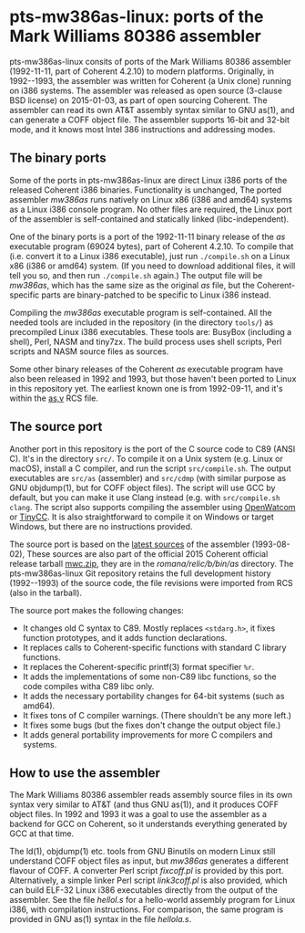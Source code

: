 # pts-mw386as-linux: ports of the Mark Williams 80386 assembler

pts-mw386as-linux consits of ports of the Mark Williams 80386 assembler
(1992-11-11, part of Coherent 4.2.10) to modern platforms. Originally, in
1992--1993, the assembler was written for Coherent (a Unix clone) running on
i386 systems. The assembler was released as open source (3-clause BSD
license) on 2015-01-03, as part of open sourcing Coherent. The assembler can
read its own AT&T assembly syntax similar to GNU as(1), and can generate a
COFF object file. The assembler supports 16-bit and 32-bit mode, and it
knows most Intel 386 instructions and addressing modes.

## The binary ports

Some of the ports in pts-mw386as-linux are direct Linux i386 ports of the
released Coherent i386 binaries. Functionality is unchanged, The ported
assembler *mw386as* runs natively on Linux x86 (i386 and amd64) systems as a
Linux i386 console program. No other files are required, the Linux port of
the assembler is self-contained and statically linked (libc-independent).

One of the binary ports is a port of the 1992-11-11 binary release of the
*as* executable program (69024 bytes), part of Coherent 4.2.10. To compile
that (i.e. convert it to a Linux i386 executable), just run `./compile.sh`
on a Linux x86 (i386 or amd64) system. (If you need to download additional
files, it will tell you so, and then run `./compile.sh` again.) The output
file will be *mw386as*, which has the same size as the original *as* file,
but the Coherent-specific parts are binary-patched to be specific to Linux
i386 instead.

Compiling the *mw386as* executable program is self-contained. All the needed
tools are included in the repository (in the directory `tools/`) as
precompiled Linux i386 executables. These tools are: BusyBox (including a
shell), Perl, NASM and tiny7zx. The build process uses shell scripts, Perl
scripts and NASM source files as sources.

Some other binary releases of the Coherent *as* executable program have also
been released in 1992 and 1993, but those haven't been ported to Linux in
this repository yet. The earliest known one is from 1992-09-11, and it's
within the
[as,v](https://github.com/gspu/Coherent/blob/master/mwc/romana/relic/b/bin/as/RCS/as%2Cv)
RCS file.

## The source port

Another port in this repository is the port of the C source code to C89
(ANSI C). It's in the directory `src/`. To compile it on a Unix system (e.g.
Linux or macOS), install a C compiler, and run the script `src/compile.sh`.
The output executables are `src/as` (assembler) and `src/cdmp` (with similar
purpose as GNU objdump(1), but for COFF object files). The script will use
GCC by default, but you can make it use Clang instead (e.g. with
`src/compile.sh clang`. The script also supports compiling the assembler
using [OpenWatcom](https://github.com/open-watcom/open-watcom-v2) or
[TinyCC](https://bellard.org/tcc/). It is also straightforward to compile it
on Windows or target Windows, but there are no instructions provided.

The source port is based on the [latest
sources](https://github.com/gspu/Coherent/tree/master/mwc/romana/relic/b/bin/as)
of the assembler (1993-08-02), These sources are also part of the official
2015 Coherent official release tarball
[mwc.zip](http://www.nesssoftware.com/home/mwc/mwc.tgz), they are in the
*romana/relic/b/bin/as* directory. The pts-mw386as-linux Git repository
retains the full development history (1992--1993) of the source code, the
file revisions were imported from RCS (also in the tarball).

The source port makes the following changes:

* It changes old C syntax to C89. Mostly replaces `<stdarg.h>`, it fixes
  function prototypes, and it adds function declarations.
* It replaces calls to Coherent-specific functions with standard C library
  functions.
* It replaces the Coherent-specific printf(3) format specifier `%r`.
* It adds the implementations of some non-C89 libc functions, so the code
  compiles witha C89 libc only.
* It adds the necessary portability changes for 64-bit systems (such as
  amd64).
* It fixes tons of C compiler warnings. (There shouldn't be any more left.)
* It fixes some bugs (but the fixes don't change the output object file.)
* It adds general portability improvements for more C compilers and systems.

## How to use the assembler

The Mark Williams 80386 assembler reads assembly source files in its own
syntax very similar to AT&T (and thus GNU as(1)), and it produces COFF
object files. In 1992 and 1993 it was a goal to use the assembler as a
backend for GCC on Coherent, so it understands everything generated by GCC
at that time.

The ld(1), objdump(1) etc. tools from GNU Binutils on modern Linux still
understand COFF object files as input, but *mw386as* generates a different
flavour of COFF. A converter Perl script *fixcoff.pl* is provided by this
port. Alternatively, a simple linker Perl script *link3coff.pl* is also
provided, which can build ELF-32 Linux i386 executables directly from the
output of the assembler. See the file *hellol.s* for a hello-world assembly
program for Linux i386, with compilation instructions. For comparison, the
same program is provided in GNU as(1) syntax in the file *hellola.s*.
